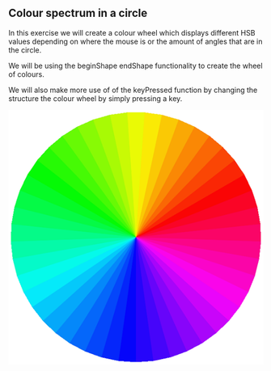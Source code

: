 ## Colour spectrum in a circle

In this exercise we will create a colour wheel which displays
different HSB values depending on where the mouse is or
the amount of angles that are in the circle.

We will be using the beginShape endShape functionality to
create the wheel of colours.

We will also make more use of of the keyPressed function
by changing the structure the colour wheel by simply pressing a key.

![alt text](3.png)
